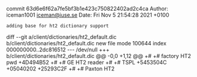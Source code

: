commit 63d6e6f62a7fe5bf3b1e423c750822402ad2c4ca
Author: iceman1001 <iceman@iuse.se>
Date:   Fri Nov 5 21:54:28 2021 +0100

    adding base for ht2 dictionary support

diff --git a/client/dictionaries/ht2_default.dic b/client/dictionaries/ht2_default.dic
new file mode 100644
index 000000000..2dc816512
--- /dev/null
+++ b/client/dictionaries/ht2_default.dic
@@ -0,0 +1,12 @@
+#
+# factory HT2 pwd
+4D494B52
+#
+# GE HT2 reader
+#
+# TSPL
+5453504C
+05040202
+25293C2F
+#
+# Paxton HT2

